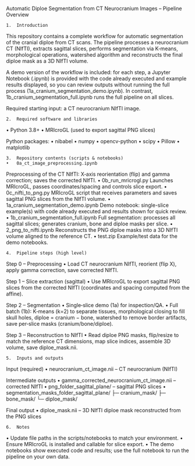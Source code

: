 Automatic Diploe Segmentation from CT Neurocranium Images – Pipeline Overview

	1.	Introduction
This repository contains a complete workflow for automatic segmentation of the cranial diploe from CT scans.
The pipeline processes a neurocranium CT (NIfTI), extracts sagittal slices, performs segmentation via K‑means, morphological operations, watershed algorithm and reconstructs the final diploe mask as a 3D NIfTI volume.

A demo version of the workflow is included: for each step, a Jupyter Notebook (.ipynb) is provided with the code already executed and example results displayed, so you can review outputs without running the full process (1a_cranium_segmentation_demo.ipynb).
In contrast, 1b_cranium_segmentation_full.ipynb runs the full pipeline on all slices.

Required starting input: a CT neurocranium NIfTI image.

	2.	Required software and libraries
• Python 3.8+
• MRIcroGL (used to export sagittal PNG slices)

Python packages:
	•	nibabel
	•	numpy
	•	opencv-python
	•	scipy
	•	Pillow
	•	matplotlib

	3.	Repository contents (scripts & notebooks)
	•	0a_ct_image_preprocessing.ipynb
Preprocessing of the CT NIfTI: X‑axis reorientation (flip) and gamma correction; saves the corrected NIfTI.
	•	0b_run_mricrogl.py
Launches MRIcroGL, passes coordinates/spacing and controls slice export.
	•	0c_nifti_to_png.py
MRIcroGL script that receives parameters and saves sagittal PNG slices from the NIfTI volume.
	•	1a_cranium_segmentation_demo.ipynb
Demo notebook: single-slice example(s) with code already executed and results shown for quick review.
	•	1b_cranium_segmentation_full.ipynb
Full segmentation: processes all sagittal slices; generates cranium, bone and diploe masks per slice.
	•	2_png_to_nifti.ipynb
Reconstructs the PNG diploe masks into a 3D NIfTI volume aligned to the reference CT.
	•	test.zip
Example/test data for the demo notebooks.

	4.	Pipeline steps (high level)
Step 0 – Preprocessing
• Load CT neurocranium NIfTI, reorient (flip X), apply gamma correction, save corrected NIfTI.

Step 1 – Slice extraction (sagittal)
• Use MRIcroGL to export sagittal PNG slices from the corrected NIfTI (coordinates and spacing computed from the affine).

Step 2 – Segmentation
• Single‑slice demo (1a) for inspection/QA.
• Full batch (1b): K‑means (k=2) to separate tissues, morphological closing to fill skull holes, diploe = cranium − bone, watershed to remove border artifacts, save per‑slice masks (cranium/bone/diploe).

Step 3 – Reconstruction to NIfTI
• Read diploe PNG masks, flip/resize to match the reference CT dimensions, map slice indices, assemble 3D volume, save diploe_mask.nii.

	5.	Inputs and outputs
Input (required)
• neurocranium_ct_image.nii – CT neurocranium (NIfTI)

Intermediate outputs
• gamma_corrected_neurocranium_ct_image.nii – corrected NIfTI
• png_folder_sagittal_plane/ – sagittal PNG slices
• segmentation_masks_folder_sagittal_plane/
├─ cranium_mask/
├─ bone_mask/
└─ diploe_mask/

Final output
• diploe_mask.nii – 3D NIfTI diploe mask reconstructed from the PNG slices

	6.	Notes
• Update file paths in the scripts/notebooks to match your environment.
• Ensure MRIcroGL is installed and callable for slice export.
• The demo notebooks show executed code and results; use the full notebook to run the pipeline on your own data.
